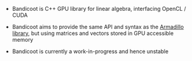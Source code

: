 * Bandicoot is C++ GPU library for linear algebra, interfacing OpenCL / CUDA

* Bandicoot aims to provide the same API and syntax as the [Armadillo library](http://arma.sourceforge.net), but using matrices and vectors stored in GPU accessible memory

* Bandicoot is currently a work-in-progress and hence unstable

